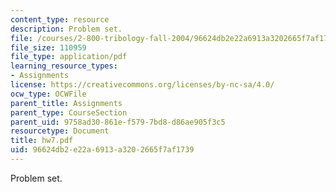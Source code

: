 ```yaml
---
content_type: resource
description: Problem set.
file: /courses/2-800-tribology-fall-2004/96624db2e22a6913a3202665f7af1739_hw7.pdf
file_size: 110959
file_type: application/pdf
learning_resource_types:
- Assignments
license: https://creativecommons.org/licenses/by-nc-sa/4.0/
ocw_type: OCWFile
parent_title: Assignments
parent_type: CourseSection
parent_uid: 9758ad30-861e-f579-7bd8-d86ae905f3c5
resourcetype: Document
title: hw7.pdf
uid: 96624db2-e22a-6913-a320-2665f7af1739
---
```

Problem set.